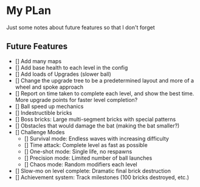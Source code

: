 # My PLan

Just some notes about future features so that I don't forget

## Future Features

- [] Add many maps
- [] Add base health to each level in the config
- [] Add loads of Upgrades (slower ball)
- [] Change the upgrade tree to be a predetermined layout and more of a wheel and spoke approach
- [] Report on time taken to complete each level, and show the best time.  More upgrade points for faster level completion?
- [] Ball speed up mechanics
- [] Indestructible bricks
- [] Boss bricks: Large multi-segment bricks with special patterns
- [] Obstacles that would damage the bat (making the bat smaller?)
- [] Challenge Modes
    - [] Survival mode: Endless waves with increasing difficulty
    - [] Time attack: Complete level as fast as possible
    - [] One-shot mode: Single life, no respawns
    - [] Precision mode: Limited number of ball launches
    - [] Chaos mode: Random modifiers each level
- [] Slow-mo on level complete: Dramatic final brick destruction
- [] Achievement system: Track milestones (100 bricks destroyed, etc.)

